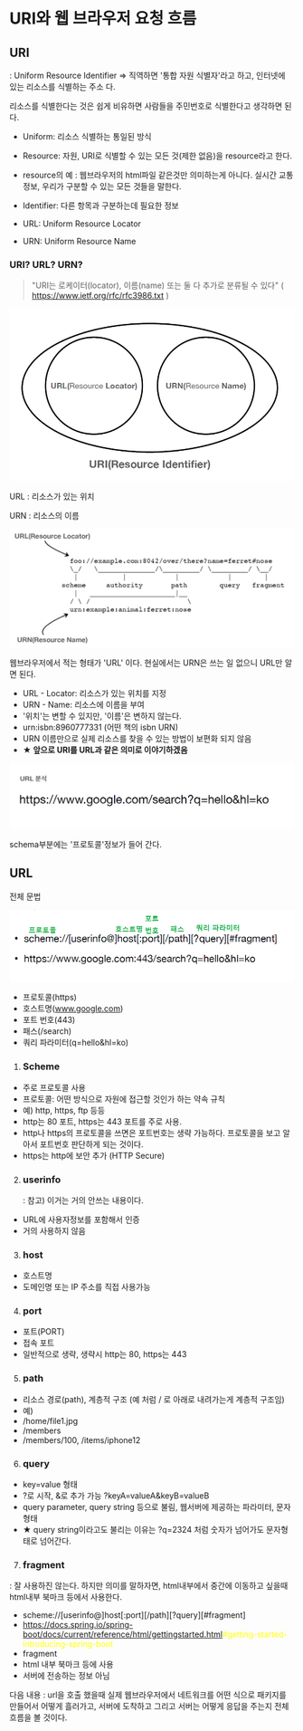 

# URI와 웹 브라우저 요청 흐름

## URI

: Uniform Resource Identifier => 직역하면 '통합 자원 식별자'라고 하고, 인터넷에 있는 리소스를 식별하는 주소 다.

리소스를 식별한다는 것은 쉽게 비유하면 사람들을 주민번호로 식별한다고 생각하면 된다.

+ Uniform: 리소스 식별하는 통일된 방식
+  Resource: 자원, URI로 식별할 수 있는 모든 것(제한 없음)을 resource라고 한다.
  + resource의 예 : 웹브라우저의 html파일 같은것만 의미하는게 아니다. 실시간 교통정보, 우리가 구분할 수 있는 모든 것들을 말한다.

+ Identifier: 다른 항목과 구분하는데 필요한 정보

+ URL: Uniform Resource Locator
+ URN: Uniform Resource Name





### URI? URL? URN?

> "URI는 로케이터(locator), 이름(name) 또는 둘
> 다 추가로 분류될 수 있다" ( https://www.ietf.org/rfc/rfc3986.txt )

<img src="./images/url_diagram.png" alt="image-20220201024256765" style="zoom:80%;" />  

URL : 리소스가 있는 위치

URN : 리소스의 이름

![image-20220201024334552](./images/url_address.png) 

웹브라우저에서 적는 형태가 'URL' 이다. 현실에서는 URN은 쓰는 일 없으니 URL만 알면 된다.



+ URL - Locator: 리소스가 있는 위치를 지정
+  URN - Name: 리소스에 이름을 부여
+  '위치'는 변할 수 있지만, '이름'은 변하지 않는다.
+  urn:isbn:8960777331 (어떤 책의 isbn URN)
+  URN 이름만으로 실제 리소스를 찾을 수 있는 방법이 보편화 되지 않음
+  **★ 앞으로 URI를 URL과 같은 의미로 이야기하겠음**

![image-20220201025220997](./images/url_ex.png) 

schema부분에는  '프로토콜'정보가 들어 간다.

## URL

전체 문법

![image-20220201025632384](./images/total_gram.png)  

+  프로토콜(https)
+  호스트명(www.google.com)
+  포트 번호(443)
+  패스(/search)
+  쿼리 파라미터(q=hello&hl=ko)



1. ### Scheme

+ 주로 프로토콜 사용
+  프로토콜: 어떤 방식으로 자원에 접근할 것인가 하는 약속 규칙
+  예) http, https, ftp 등등
+  http는 80 포트, https는 443 포트를 주로 사용.
  +  http나 https의 프로토콜을 쓰면은 포트번호는 생략 가능하다. 프로토콜을 보고 알아서 포트번호 판단하게 되는 것이다.
+  https는 http에 보안 추가 (HTTP Secure)



2. ### userinfo

   : 참고) 이거는 거의 안쓰는 내용이다.

+ URL에 사용자정보를 포함해서 인증
+  거의 사용하지 않음



3. ### host

+ 호스트명
+  도메인명 또는 IP 주소를 직접 사용가능



4. ### port

+ 포트(PORT)
+  접속 포트
+  일반적으로 생략, 생략시 http는 80, https는 443



5. ### path

+ 리소스 경로(path), 계층적 구조 (예 처럼 / 로 아래로 내려가는게 계층적 구조임)
+  예)
  +  /home/file1.jpg
  +  /members
  +  /members/100, /items/iphone12



6. ### query

+ key=value 형태
+  ?로 시작, &로 추가 가능 ?keyA=valueA&keyB=valueB
+  query parameter, query string 등으로 불림, 웹서버에 제공하는 파라미터, 문자 형태
  + ★ query string이라고도 불리는 이유는 ?q=2324 처럼 숫자가 넘어가도 문자형태로 넘어간다.



7. ### fragment

:  잘 사용하진 않는다. 하지만 의미를 말하자면, html내부에서 중간에 이동하고 싶을때 html내부 북마크 등에서 사용한다.

+ scheme://[userinfo@]host[:port][/path][?query][#fragment]
+  https://docs.spring.io/spring-boot/docs/current/reference/html/gettingstarted.html<span style="color:yellow">#getting-started-introducing-spring-boot</span>
+ fragment
+  html 내부 북마크 등에 사용
+  서버에 전송하는 정보 아님





다음 내용 : url을 호출 했을때 실제 웹브라우저에서 네트워크를 어떤 식으로 패키지를 만들어서 어떻게 흘러가고, 서버에 도착하고 그리고 서버는 어떻게 응답을 주는지 전체 흐름을 볼 것이다.

